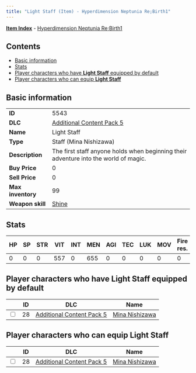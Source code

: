 ```yaml
---
title: "Light Staff (Item) - Hyperdimension Neptunia Re;Birth1"
---
```


[**Item Index**](/neptunia/rb1/item/index.html) - [Hyperdimension Neptunia Re;Birth1](/neptunia/rb1)

## Contents

- [Basic information](#basic-information)
- [Stats](#stats)
- [Player characters who have **Light Staff** equipped by default](#player-characters-who-have-light-staff-equipped-by-default)
- [Player characters who can equip **Light Staff**](#player-characters-who-can-equip-light-staff)

## Basic information

|   |   |
| -- | -- |
| **ID** | 5543 |
| **DLC** | [Additional Content Pack 5](/neptunia/rb1/dlc/14-pack5.html) |
| **Name** | Light Staff |
| **Type** | Staff (Mina Nishizawa) |
| **Description** | The first staff anyone holds when beginning their adventure into the world of magic. |
| **Buy Price** | 0 |
| **Sell Price** | 0 |
| **Max inventory** | 99 |
| **Weapon skill** | [Shine](/neptunia/rb1/skill/14-3501-shine.html) |

## Stats

| HP | SP | STR | VIT | INT | MEN | AGI | TEC | LUK | MOV | Fire res. | Ice res. | Wind res. | Lightning res. |
| -- | -- | --- | --- | --- | --- | --- | --- | --- | --- | --------- | -------- | --------- | -------------- |
| 0 | 0 | 0 | 557 | 0 | 655 | 0 | 0 | 0 | 0 | 0 | 0 | 0 | 0 |

## Player characters who have **Light Staff** equipped by default

|    | ID | DLC | Name |
| -- | -- | --- | ---- |
| <input type="checkbox" id="rb1-player-14-28" class="trackbox" /> | 28 | [Additional Content Pack 5](/neptunia/rb1/dlc/14-pack5.html) | [Mina Nishizawa](/neptunia/rb1/player/14-28-mina-nishizawa.html) |

## Player characters who can equip **Light Staff**

|    | ID | DLC | Name |
| -- | -- | --- | ---- |
| <input type="checkbox" id="rb1-player-14-28" class="trackbox" /> | 28 | [Additional Content Pack 5](/neptunia/rb1/dlc/14-pack5.html) | [Mina Nishizawa](/neptunia/rb1/player/14-28-mina-nishizawa.html) |